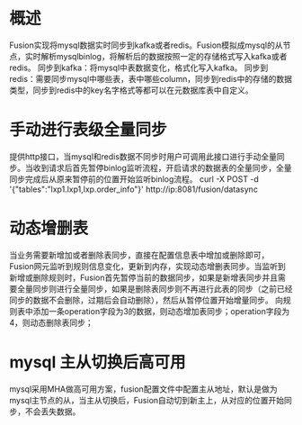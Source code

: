 # 概述
Fusion实现将mysql数据实时同步到kafka或者redis。Fusion模拟成mysql的从节点，实时解析mysqlbinlog，将解析后的数据按照一定的存储格式写入kafka或者redis。
同步到kafka：将mysql中表数据变化，格式化写入kafka。
同步到redis：需要同步mysql中哪些表，表中哪些column，同步到redis中的存储的数据类型，同步到redis中的key名字格式等都可以在元数据库表中自定义。

# 手动进行表级全量同步
提供http接口，当mysql和redis数据不同步时用户可调用此接口进行手动全量同步。当收到请求后首先暂停binlog监听流程，开启请求的数据表的全量同步，全量同步完成后从原来暂停前的位置开始监听binlog流程。
curl -X POST -d  '{"tables":"lxp1.lxp1,lxp.order_info"}' http://ip:8081/fusion/datasync

# 动态增删表
当业务需要新增加或者删除表同步，直接在配置信息表中增加或删除即可，Fusion网元监听到规则信息变化，更新到内存，实现动态增删表同步。当监听到新增或删除规则时，Fusion首先暂停当前的数据同步，如果是新增表同步并且需要全量同步则进行全量同步，如果是删除表同步则不再进行此表的同步（之前已经同步的数据不会删除，过期后会自动删除），然后从暂停位置开始增量同步。
向规则表中添加一条operation字段为3的数据，则动态增加表同步；operation字段为4，则动态删除表同步；

# mysql 主从切换后高可用
mysql采用MHA做高可用方案，fusion配置文件中配置主从地址，默认是做为mysql主节点的从，当主从切换后，Fusion自动切到新主上，从对应的位置开始同步，不会丢失数据。